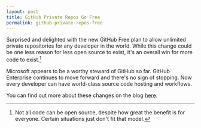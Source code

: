 ```yaml
---
layout: post
title: GitHub Private Repos Go Free
permalink: github-private-repos-free
---
```


Surprised and delighted with the new GitHub Free plan to allow unlimited private repositories for any developer in the world.  While this change could be one less reason for less open source to exist, it's an overall win for more code to exist.[^fn-open_source]

Microsoft appears to be a worthy steward of GitHub so far.  GitHub Enterprise continues to move forward and there's no sign of stopping.  Now every developer can have world-class source code hosting and workflows.

You can find out more about these changes on the blog [here](https://github.blog/2019-01-07-new-year-new-github).

[^fn-open_source]: Not all code can be open source, despite how great the benefit is for everyone.  Certain situations just don't fit that model.
